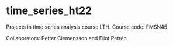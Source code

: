 # time_series_ht22
Projects in time series analysis course LTH. Course code: FMSN45

Collaborators: Petter Clemensson and Eliot Petrén
